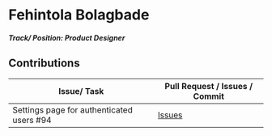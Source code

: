 # Fehintola Bolagbade

##### Track/ Position: **Product Designer**

## Contributions

| Issue/ Task       | Pull Request / Issues / Commit                                          |
| ----------------- | ----------------------------------------------------------------------- |
| Settings page for authenticated users #94 | [Issues](https://github.com/zuri-training/AuthWiki_Team9/issues/94) |

